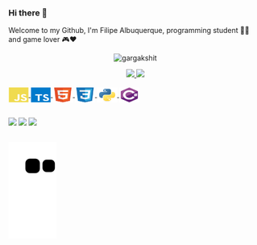 
### Hi there 🔰
Welcome to my Github,
I'm Filipe Albuquerque, programming student 🧑‍🎓 and game lover 🎮❤️
<p align="center">
  <img
    src="https://komarev.com/ghpvc/?username=Lipe-Albuquerque"
    alt="gargakshit"
  />
</p>
<div align="center">
  <a href="https://github.com/Lipe-Albuquerque">
  <img height="180em" src="https://github-readme-stats.vercel.app/api?username=Lipe-Albuquerque&show_icons=true&theme=synthwave&include_all_commits=true&count_private=true"/>
  <img height="180em" src="https://github-readme-stats.vercel.app/api/top-langs/?username=Lipe-Albuquerque&layout=compact&langs_count=7&theme=synthwave"/>
</div>
<div style="display: inline_block"><br>
  <img align="center" alt="Rafa-Js" height="30" width="40" src="https://raw.githubusercontent.com/devicons/devicon/master/icons/javascript/javascript-plain.svg">
  <img align="center" alt="Rafa-Ts" height="30" width="40" src="https://raw.githubusercontent.com/devicons/devicon/master/icons/typescript/typescript-plain.svg">
  <img align="center" alt="Rafa-HTML" height="30" width="40" src="https://raw.githubusercontent.com/devicons/devicon/master/icons/html5/html5-original.svg">
  <img align="center" alt="Rafa-CSS" height="30" width="40" src="https://raw.githubusercontent.com/devicons/devicon/master/icons/css3/css3-original.svg">
  <img align="center" alt="Rafa-Python" height="30" width="40" src="https://raw.githubusercontent.com/devicons/devicon/master/icons/python/python-original.svg">
  <img align="center" alt="Rafa-Csharp" height="30" width="40" src="https://raw.githubusercontent.com/devicons/devicon/master/icons/csharp/csharp-original.svg">

</div>
  
##

<div> 
  <a href="https://instagram.com/filipe_albuquerque9" target="_blank"><img src="https://img.shields.io/badge/-@filipe-%23E4405F?style=for-the-badge&logo=instagram&logoColor=white" target="_blank"></a>
  <a href = "mailto:filipe.intel@gmail.com"><img src="https://img.shields.io/badge/-Mail-%23333?style=for-the-badge&logo=gmail&logoColor=white" target="_blank"></a>
  <a href="https://www.linkedin.com/in/filipe-albuquerque-9689891a5/" target="_blank"><img src="https://img.shields.io/badge/-Filipe-%230077B5?style=for-the-badge&logo=linkedin&logoColor=white" target="_blank"></a> 
</div>
  
##
  
   ![Snake animation](https://github.com/Lipe-Albuquerque/Lipe-Albuquerque/blob/output/github-contribution-grid-snake.svg)
  
  




